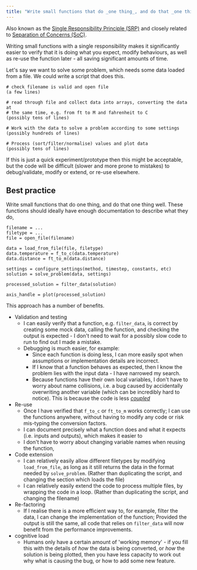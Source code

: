 ```yaml
---
title: "Write small functions that do _one thing_, and do that _one thing_ well"
---
```


Also known as the [Single Responsibility Principle (SRP)](https://en.wikipedia.org/wiki/Single-responsibility_principle) and closely related to [Separation of Concerns (SoC)](https://en.wikipedia.org/wiki/Separation_of_concerns).

Writing small functions with a single responsibility makes it significantly easier to verify that it is doing what you expect, modify behaviours, as well as re-use the function later - all saving significant amounts of time.

Let's say we want to solve some problem, which needs some data loaded from a file. We could write a script that does this.

    # check filename is valid and open file   
    (a few lines)

    # read through file and collect data into arrays, converting the data at 
    # the same time, e.g. from ft to M and fahrenheit to C 
    (possibly tens of lines)

    # Work with the data to solve a problem according to some settings 
    (possibly hundreds of lines)

    # Process (sort/filter/normalise) values and plot data 
    (possibly tens of lines)


If this is just a quick experiment/prototype then this might be acceptable, but the code will be difficult (slower and more prone to mistakes) to debug/validate, modify or extend, or re-use elsewhere. 

## Best practice

Write small functions that do one thing, and do that one thing well. 
These functions should ideally have enough documentation to describe what they do, 

    filename = ...
    filetype = ...
    file = open_file(filename)

    data = load_from_file(file, filetype)
    data.temperature = f_to_c(data.temperature)
    data.distance = ft_to_m(data.distance)

    settings = configure_settings(method, timestep, constants, etc)
    solution = solve_problem(data, settings)

    processed_solution = filter_data(solution)

    axis_handle = plot(processed_solution)

This approach has a number of benefits. 

* Validation and testing
    * I can easily verify that a function, e.g. `filter_data`, is correct by creating some mock data, calling the function, and checking the output is expected - I don't need to wait for a possibly slow code to run to find out I made a mistake.
    * Debugging is much easier, for example: 
        * Since each function is doing less, I can more easily spot when assumptions or implementation details are incorrect.
        * If I know that a function behaves as expected, then I know the problem lies with the input data - I have narrowed my search.
        * Because functions have their own local variables, I don't have to worry about name collisions, i.e. a bug caused by accidentally overwriting another variable (which can be incredibly hard to notice). 
        This is because the code is less [_coupled_](https://en.wikipedia.org/wiki/Coupling_(computer_programming))
* Re-use
    * Once I have verified that `f_to_c` or `ft_to_m` works correctly; I can use the functions anywhere, without having to modify any code or risk mis-typing the conversion factors.
    * I can document precisely what a function does and what it expects (i.e. inputs and outputs), which makes it easier to
    * I don't have to worry about changing variable names when reusing the function, 
* Code extension
    * I can relatively easily allow different filetypes by modifying `load_from_file`, as long as it still returns the data in the format needed by `solve_problem`. 
    (Rather than duplicating the script, and changing the section which loads the file)
    * I can relatively easily extend the code to process multiple files, by wrapping the code in a loop. 
    (Rather than duplicating the script, and changing the filename)
* Re-factoring 
    * If I realise there is a more efficient way to, for example, filter the data, I can change the implementation of the function; Provided the output is still the same, all code that relies on `filter_data` will now benefit from the performance improvements.
* cognitive load
    * Humans only have a certain amount of 'working memory' - if you fill this with the details of _how_ the data is being converted, or _how_ the solution is being plotted, then you have less capacity to work out why what is causing the bug, or how to add some new feature.


